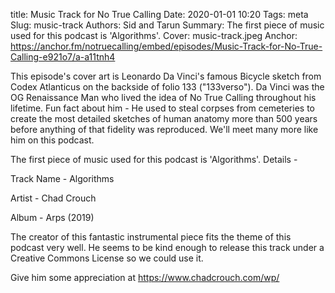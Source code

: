 title: Music Track for No True Calling
Date: 2020-01-01 10:20
Tags: meta
Slug: music-track
Authors: Sid and Tarun
Summary: The first piece of music used for this podcast is 'Algorithms'.
Cover: music-track.jpeg
Anchor: https://anchor.fm/notruecalling/embed/episodes/Music-Track-for-No-True-Calling-e921o7/a-a11tnh4

This episode's cover art is Leonardo Da Vinci's famous Bicycle sketch from Codex Atlanticus on the backside of folio 133 ("133verso"). Da Vinci was the OG Renaissance Man who lived the idea of No True Calling throughout his lifetime. Fun fact about him - He used to steal corpses from cemeteries to create the most detailed sketches of human anatomy more than 500 years before anything of that fidelity was reproduced. We'll meet many more like him on this podcast.

The first piece of music used for this podcast is 'Algorithms'. Details -

Track Name - Algorithms

Artist - Chad Crouch

Album - Arps (2019)


The creator of this fantastic instrumental piece fits the theme of this podcast very well. He seems to be kind enough to release this track under a Creative Commons License so we could use it. 

Give him some appreciation at https://www.chadcrouch.com/wp/
